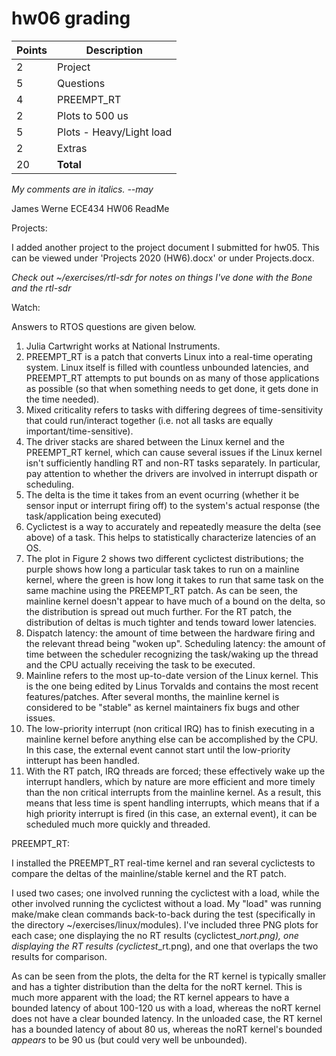 # hw06 grading

| Points      | Description |
| ----------- | ----------- |
|  2 | Project 
|  5 | Questions
|  4 | PREEMPT_RT
|  2 | Plots to 500 us
|  5 | Plots - Heavy/Light load
|  2 | Extras
| 20 | **Total**

*My comments are in italics. --may*

James Werne
ECE434 HW06
ReadMe


Projects:

I added another project to the project document I submitted for hw05. This can be viewed under 'Projects 2020 (HW6).docx' or under Projects.docx.

*Check out ~/exercises/rtl-sdr for notes on things I've done with the Bone and
the rtl-sdr*

Watch:

Answers to RTOS questions are given below.
1. Julia Cartwright works at National Instruments.
2. PREEMPT_RT is a patch that converts Linux into a real-time operating system. Linux itself is filled with countless unbounded latencies, and PREEMPT_RT attempts to put bounds on as many of those applications as possible (so that when something needs to get done, it gets done in the time needed).
3. Mixed criticality refers to tasks with differing degrees of time-sensitivity that could run/interact together (i.e. not all tasks are equally important/time-sensitive).
4. The driver stacks are shared between the Linux kernel and the PREEMPT_RT kernel, which can cause several issues if the Linux kernel isn't sufficiently handling RT and non-RT tasks separately. In particular, pay attention to whether the drivers are involved in interrupt dispath or scheduling.
5. The delta is the time it takes from an event ocurring (whether it be sensor input or interrupt firing off) to the system's actual response (the task/application being executed)
6. Cyclictest is a way to accurately and repeatedly measure the delta (see above) of a task. This helps to statistically characterize latencies of an OS.
7. The plot in Figure 2 shows two different cyclictest distributions; the purple shows how long a particular task takes to run on a mainline kernel, where the green is how long it takes to run that same task on the same machine using the PREEMPT_RT patch. As can be seen, the mainline kernel doesn't appear to have much of a bound on the delta, so the distribution is spread out much further. For the RT patch, the distribution of deltas is much tighter and tends toward lower latencies.
8. Dispatch latency: the amount of time between the hardware firing and the relevant thread being "woken up". Scheduling latency: the amount of time between the scheduler recognizing the task/waking up the thread and the CPU actually receiving the task to be executed.
9. Mainline refers to the most up-to-date version of the Linux kernel. This is the one being edited by Linus Torvalds and contains the most recent features/patches. After several months, the mainline kernel is considered to be "stable" as kernel maintainers fix bugs and other issues.
10. The low-priority interrupt (non critical IRQ) has to finish executing in a mainline kernel before anything else can be accomplished by the CPU. In this case, the external event cannot start until the low-priority intterupt has been handled.
11. With the RT patch, IRQ threads are forced; these effectively wake up the interrupt handlers, which by nature are more efficient and more timely than the non critical interrupts from the mainline kernel. As a result, this means that less time is spent handling interrupts, which means that if a high priority interrupt is fired (in this case, an external event), it can be scheduled much more quickly and threaded.



PREEMPT_RT: 

I installed the PREEMPT_RT real-time kernel and ran several cyclictests to compare the deltas of the mainline/stable kernel and the RT patch. 

I used two cases; one involved running the cyclictest with a load, while the other involved running the cyclictest without a load. My "load" was running make/make clean commands back-to-back during the test (specifically in the directory ~/exercises/linux/modules). I've included three PNG plots for each case; one displaying the no RT results (cyclictest_<loadtype>_nort.png), one displaying the RT results (cyclictest_<loadtype>_rt.png), and one that overlaps the two results for comparison.

As can be seen from the plots, the delta for the RT kernel is typically smaller and has a tighter distribution than the delta for the noRT kernel. This is much more apparent with the load; the RT kernel appears to have a bounded latency of about 100-120 us with a load, whereas the noRT kernel does not have a clear bounded latency. In the unloaded case, the RT kernel has a bounded latency of about 80 us, whereas the noRT kernel's bounded *appears* to be 90 us (but could very well be unbounded).
